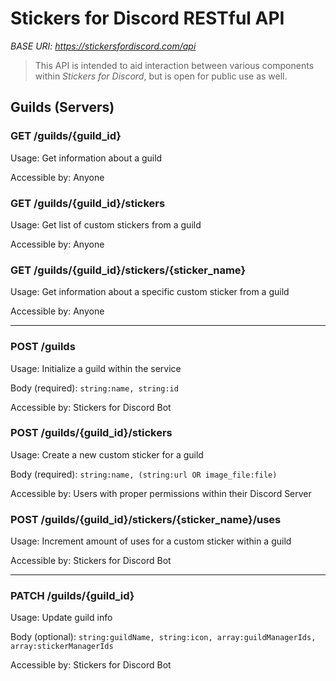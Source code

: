 # Stickers for Discord RESTful API

*BASE URI: https://stickersfordiscord.com/api*

> This API is intended to aid interaction between various components within *Stickers for Discord*, but is open for public use as well.

## Guilds (Servers)

### GET /guilds/{guild\_id}

Usage: Get information about a guild

Accessible by: Anyone

### GET /guilds/{guild\_id}/stickers

Usage: Get list of custom stickers from a guild 

Accessible by: Anyone

### GET /guilds/{guild\_id}/stickers/{sticker\_name}

Usage: Get information about a specific custom sticker from a guild

Accessible by: Anyone

--- 

### POST /guilds

Usage: Initialize a guild within the service

Body (required): `string:name, string:id`

Accessible by: Stickers for Discord Bot

### POST /guilds/{guild\_id}/stickers

Usage: Create a new custom sticker for a guild

Body (required): `string:name, (string:url OR image_file:file)`

Accessible by: Users with proper permissions within their Discord Server

### POST /guilds/{guild\_id}/stickers/{sticker\_name}/uses

Usage: Increment amount of uses for a custom sticker within a guild

Accessible by: Stickers for Discord Bot

---

### PATCH /guilds/{guild_id}

Usage: Update guild info

Body (optional): `string:guildName, string:icon, array:guildManagerIds, array:stickerManagerIds`

Accessible by: Stickers for Discord Bot